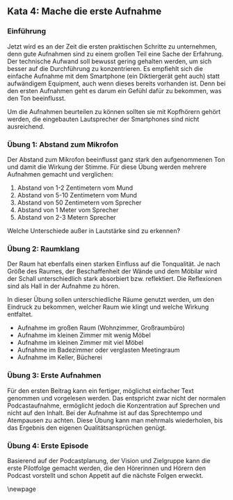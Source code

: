 ## Kata 4: Mache die erste Aufnahme

### Einführung

Jetzt wird es an der Zeit die ersten praktischen Schritte zu unternehmen, denn gute Aufnahmen sind zu einem großen Teil eine Sache der Erfahrung. Der technische Aufwand soll bewusst gering gehalten werden, um sich besser auf die Durchführung zu konzentrieren. Es empfiehlt sich die einfache Aufnahme mit dem Smartphone (ein Diktiergerät geht auch) statt aufwändigem Equipment, auch wenn dieses bereits vorhanden ist. Denn bei den ersten Aufnahmen geht es darum ein Gefühl dafür zu bekommen, was den Ton beeinflusst.

Um die Aufnahmen beurteilen zu können sollten sie mit Kopfhörern gehört werden, die eingebauten Lautsprecher der Smartphones sind nicht ausreichend.

### Übung 1: Abstand zum Mikrofon

Der Abstand zum Mikrofon beeinflusst ganz stark den aufgenommenen Ton und damit die Wirkung der Stimme. Für diese Übung werden mehrere Aufnahmen gemacht und verglichen:

1. Abstand von 1-2 Zentimetern vom Mund
2. Abstand von 5-10 Zentimetern vom Mund
3. Abstand von 50 Zentimetern vom Sprecher
4. Abstand von 1 Meter vom Sprecher
5. Abstand von 2-3 Metern Sprecher

Welche Unterschiede außer in Lautstärke sind zu erkennen?

### Übung 2: Raumklang

Der Raum hat ebenfalls einen starken Einfluss auf die Tonqualität. Je nach Größe des Raumes, der Beschaffenheit der Wände und dem Möbilar wird der Schall unterschiedlich stark absorbiert bzw. reflektiert. Die Reflexionen sind als Hall in der Aufnahme zu hören.

In dieser Übung sollen unterschiedliche Räume genutzt werden, um den Eindruck zu bekommen, welcher Raum wie klingt und welche Wirkung entfaltet.

* Aufnahme im großen Raum (Wohnzimmer, Großraumbüro)
* Aufnahme im kleinen Zimmer mit wenig Möbel
* Aufnahme im kleinen Zimmer mit viel Möbel
* Aufnahme im Badezimmer oder verglasten Meetingraum
* Aufnahme im Keller, Bücherei

### Übung 3: Erste Aufnahmen

Für den ersten Beitrag kann ein fertiger, möglichst einfacher Text genommen und vorgelesen werden. Das entspricht zwar nicht der normalen Podcastaufnahme, ermöglicht jedoch die Konzentration auf Sprechen und nicht auf den Inhalt. Bei der Aufnahme ist auf das Sprechtempo und Atempausen zu achten. Diese Übung kann man mehrmals wiederholen, bis das Ergebnis den eigenen Qualitätsansprüchen genügt.

### Übung 4: Erste Episode

Basierend auf der Podcastplanung, der Vision und Zielgruppe kann die erste Pilotfolge gemacht werden, die den Hörerinnen und Hörern den Podcast vorstellt und schon Appetit auf die nächste Folgen erweckt.

\newpage